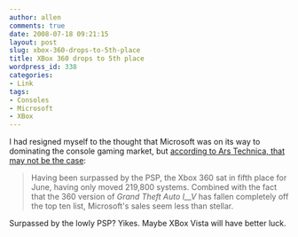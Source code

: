 ```yaml
---
author: allen
comments: true
date: 2008-07-18 09:21:15
layout: post
slug: xbox-360-drops-to-5th-place
title: XBox 360 drops to 5th place
wordpress_id: 338
categories:
- Link
tags:
- Consoles
- Microsoft
- XBox
---
```


I had resigned myself to the thought that Microsoft was on its way to dominating the console gaming market, but [according to Ars Technica, that may not be the case](http://arstechnica.com/news.ars/post/20080718-npd-nintendo-wii-the-top-selling-current-gen-console.html):


> Having been surpassed by the PSP, the Xbox 360 sat in fifth place for June, having only moved 219,800 systems. Combined with the fact that the 360 version of _Grand Theft Auto_ _I__V_ has fallen completely off the top ten list, Microsoft's sales seem less than stellar.


Surpassed by the lowly PSP? Yikes. Maybe XBox Vista will have better luck.
